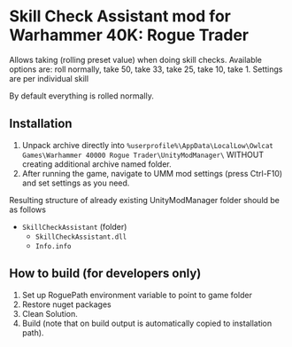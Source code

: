 # Skill Check Assistant mod for Warhammer 40K: Rogue Trader

Allows taking (rolling preset value) when doing skill checks.
Available options are: roll normally, take 50, take 33, take 25, take 10, take 1.
Settings are per individual skill

By default everything is rolled normally.

## Installation
1. Unpack archive directly into `%userprofile%\AppData\LocalLow\Owlcat Games\Warhammer 40000 Rogue Trader\UnityModManager\` WITHOUT creating additional archive named folder.
2. After running the game, navigate to UMM mod settings (press Ctrl-F10) and set settings as you need.

Resulting structure of already existing UnityModManager folder should be as follows
- `SkillCheckAssistant` (folder)
	- `SkillCheckAssistant.dll`
	- `Info.info`

## How to build (for developers only)
1. Set up RoguePath environment variable to point to game folder
2. Restore nuget packages
3. Clean Solution.
4. Build (note that on build output is automatically copied to installation path).
